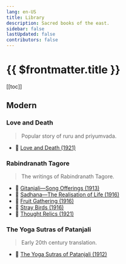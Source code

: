 ```yaml
---
lang: en-US
title: Library
description: Sacred books of the east.
sidebar: false
lastUpdated: false
contributors: false
---
```


# {{ $frontmatter.title }}

[[toc]]

## Modern

### Love and Death
> Popular story of ruru and priyumvada.

- 📕 [Love and Death (1921)](./modern/love-and-death/index.md)

### Rabindranath Tagore
> The writings of Rabindranath Tagore.

- 📕 [Gitanjali—Song Offerings (1913)](./modern/Gitanjali/index.md)
- 📕 [Sadhana—The Realisation of Life (1916)](./modern/Sadhana/index.md)
- 📕 [Fruit Gathering (1916)](./modern/fruit-gathering/index.md)
- 📕 [Stray Birds (1916)](./modern/stray-birds/index.md)
- 📕 [Thought Relics (1921)](./modern/thought-relics/index.md)

### The Yoga Sutras of Patanjali
> Early 20th century translation.

- 📕 [The Yoga Sutras of Patanjali (1912)](./modern/yoga-sutras/index.md)
